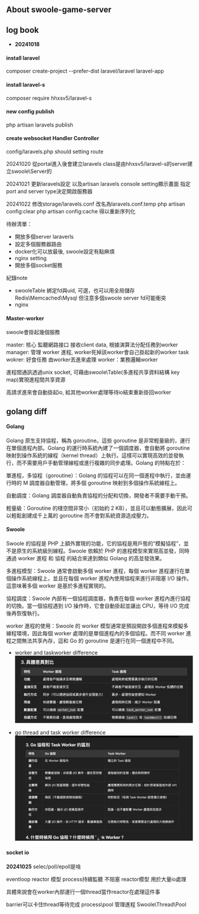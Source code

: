 

## About swoole-game-server

## log book

 - **20241018**

#### install laravel
composer create-project --prefer-dist laravel/laravel laravel-app

#### install laravel-s
composer require hhxsv5/laravel-s

#### new config publish
php artisan laravels publish

#### create websocket Handler Controller 
config/laravels.php should setting route

20241020
從portal進入後會建立laravels class是由hhxsv5/laravel-s的server建立swoole\Server的

20241021
更新laravels設定
以及artisan laravels console setting顯示畫面
指定port and server type決定開啟服務器

20241022
修改storage/laravels.conf 改名為laravels.conf.temp
php artisan config:clear
php artisan config:cache
得以重新序列化

待辦清單：
- 開放多個server laraverls
- 設定多個服務器路由
- docker化可以放最後, swoole設定有點麻煩
- nginx setting
- 開放多個socket服務

紀錄note
- swooleTable 綁定fd與uid, 可選，也可以用全局儲存 Redis\Memcached\Mysql 但注意多個swoole server fd可能衝突
- nginx 


#### Master-worker

swoole會掛起幾個服務

master: 核心 監聽網路接口 接收client data, 根據演算法分配任務到worker
manager: 管理 worker 進程, worker死掉該worker會自己掛起新的worker
task wokrer: 好食任務 由worker丟進來處理
worker：業務邏輯worker

進程間通訊透過unix socket, 
可藉由swoole\Table(多進程共享資料結構 key map)實現進程間共享資源

高請求進來會自動掛起io, 給其他worker處理等待io結束重新掛回worker

## golang diff

#### Golang
Golang 原生支持協程，稱為 goroutine。這些 goroutine 是非常輕量級的，運行在單個進程內部。Golang 的運行時系統內建了一個調度器，會自動將 goroutine 映射到操作系統的線程（kernel thread）上執行。這樣可以實現高效的並發執行，而不需要用戶手動管理線程或進行複雜的同步處理。Golang 的特點在於：

單進程，多協程（goroutine）：Golang 的協程可以在同一個進程中執行，並由運行時的 M
調度器自動管理，將多個 goroutine 映射到多個操作系統線程上。

自動調度：Golang 調度器自動負責協程的分配和切換，開發者不需要手動干預。

輕量級：Goroutine 的棧空間非常小（初始約 2 KB），並且可以動態擴展，因此可以輕鬆創建成千上萬的 goroutine 而不會對系統資源造成壓力。


#### Swoole
Swoole 的協程是 PHP 上額外實現的功能，它的協程是用戶態的“模擬協程”，並不是原生的系統級別線程。Swoole 依賴於 PHP 的進程模型來實現高並發，同時通過 worker 進程 和 協程 的結合來達到類似 Golang 的高並發效果。

多進程模型：Swoole 通常會啟動多個 worker 進程，每個 worker 進程運行在單個操作系統線程上，並且在每個 worker 進程內使用協程來進行非阻塞 I/O 操作。這意味著多個 worker 是基於多進程實現的。

協程調度：Swoole 內部有一個協程調度器，負責在每個 worker 進程內進行協程的切換。當一個協程遇到 I/O 操作時，它會自動掛起並讓出 CPU，等待 I/O 完成後再恢復執行。

worker 進程的使用：Swoole 的 worker 模型通常是預設開啟多個進程來模擬多線程環境，因此每個 worker 處理的是單個進程內的多個協程。而不同 worker 進程之間無法共享內存，這和 Go 的 goroutine 是運行在同一個進程中不同。

- worker and taskworker difference
![worker and taskworker](image.png)


- go thread and task worker difference
![alt text](image-1.png)


#### socket io

**20241025**
selec/poll/epoll是啥

eventloop reactor 模型 process持續監聽 不阻塞
reactor模型 用於大量io處理

具體來說會在worker內部運行一個thread當作reactor在處理這件事

barrier可以卡住thread等待完成
process\pool 管理進程
Swoole\Thread\Pool 

